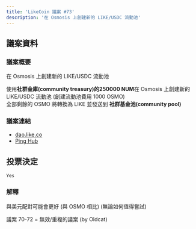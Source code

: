 ```yaml
---
title: 'LikeCoin 議案 #73'
description: '在 Osmosis 上創建新的 LIKE/USDC 流動池'
---
```


## 議案資料

### 議案概要
在 Osmosis 上創建新的 LIKE/USDC 流動池

使用**社群金庫(community treasury)**的**250000 NUM**在 Osmosis 上創建新的 LIKE/USDC 流動池 (創建流動池費用 1000 OSMO)  
全部剩餘的 OSMO 將轉換為 LIKE 並發送到 **社群基金池(community pool)**  

### 議案連結
- [dao.like.co](https://dao.like.co/proposals/73)
- [Ping Hub](https://ping.pub/likecoin/gov/73)


## 投票決定
`Yes`

### 解釋
與美元配對可能會更好 (與 OSMO 相比) (無論如何值得嘗試)  

議案 70-72 = 無效/重複的議案 (by Oldcat)  
